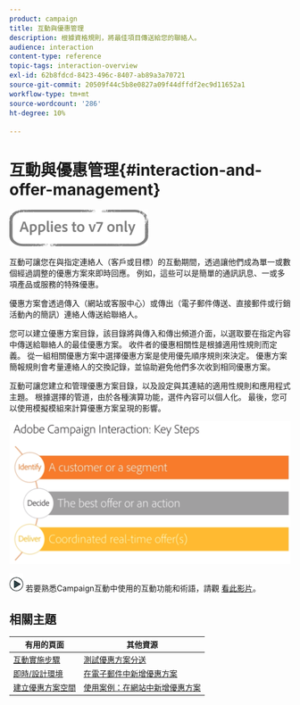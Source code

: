```yaml
---
product: campaign
title: 互動與優惠管理
description: 根據資格規則，將最佳項目傳送給您的聯絡人。
audience: interaction
content-type: reference
topic-tags: interaction-overview
exl-id: 62b8fdcd-8423-496c-8407-ab89a3a70721
source-git-commit: 20509f44c5b8e0827a09f44dffdf2ec9d11652a1
workflow-type: tm+mt
source-wordcount: '286'
ht-degree: 10%

---
```


# 互動與優惠管理{#interaction-and-offer-management}

![](../../assets/v7-only.svg)

互動可讓您在與指定連絡人（客戶或目標）的互動期間，透過讓他們成為單一或數個經過調整的優惠方案來即時回應。 例如，這些可以是簡單的通訊訊息、一或多項產品或服務的特殊優惠。

優惠方案會透過傳入（網站或客服中心）或傳出（電子郵件傳送、直接郵件或行銷活動內的簡訊）連絡人傳送給聯絡人。

您可以建立優惠方案目錄，該目錄將與傳入和傳出頻道介面，以選取要在指定內容中傳送給聯絡人的最佳優惠方案。 收件者的優惠相關性是根據適用性規則而定義。 從一組相關優惠方案中選擇優惠方案是使用優先順序規則來決定。 優惠方案簡報規則會考量連絡人的交換記錄，並協助避免他們多次收到相同優惠方案。

互動可讓您建立和管理優惠方案目錄，以及設定與其連結的適用性規則和應用程式主題。 根據選擇的管道，由於各種演算功能，選件內容可以個人化。 最後，您可以使用模擬模組來計算優惠方案呈現的影響。

![](assets/Offermgt2.png)

![](assets/do-not-localize/how-to-video.png) 若要熟悉Campaign互動中使用的互動功能和術語，請觀 [看此影片](https://helpx.adobe.com/campaign/classic/how-to/acs-overview.html?playlist=/ccx/v1/collection/product/campaign/classic/segment/digital-marketers/explevel/intermediate/applaunch/get-started/collection.ccx.js&amp;ref=helpx.adobe.com)。

## 相關主題

| 有用的頁面 | 其他資源 |
|---|---|
| [互動實施步驟](../../interaction/using/implementation-steps.md) | [測試優惠方案分送](../../interaction/using/about-offers-simulation.md) |
| [即時/設計環境](../../interaction/using/live-design-environments.md) | [在電子郵件中新增優惠方案](../../interaction/using/integrating-an-offer-via-the-wizard.md) |
| [建立優惠方案空間](../../interaction/using/creating-offer-spaces.md) | [使用案例：在網站中新增優惠方案](../../interaction/using/offers-on-an-inbound-channel.md) |
